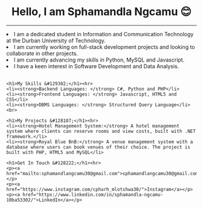 <body>
    <h1 style="text-align: center;">Hello, I am Sphamandla Ngcamu &#128522; </h1><hr>
    <li>I am a dedicated student in Information and Communication Technology at the Durban University of Technology.</li> 
    <li>I am currently working on full-stack development projects and looking to collaborate in other projects.</li>
    <li>I am currently advancing my skills in Python, MySQL and Javascript.</li>
    <li>I have a keen interest in Software Development and Data Analysis.</li><br>

    <h1>My Skills &#129302;</h1><hr>
    <li><strong>Backend Languages: </strong> C#, Python and PHP</li> 
    <li><strong>Frontend Languages: </strong> Javascript, HTML5 and CSS</li>
    <li><strong>DBMS Languages: </strong> Structured Query Language</li><br>

    <h1>My Projects &#128187;</h1><hr>
    <li><strong>Hotel Management System:</strong> A hotel management system where clients can reserve rooms and view costs, built with .NET framework.</li> 
    <li><strong>Royal Blue BnB:</strong> A venue management system with a database where users can book venues of their choice. The project is built with PHP, HTML5 and MySQL</li>

    <h1>Get In Touch &#128222;</h1><hr>
    <p><a href="mailto:sphamandlangcamu30@gmail.com">sphamandlangcamu30@gmail.com</a></p>
    <p><a href="https://www.instagram.com/cpharh_mlotshwa30/">Instagram</a></p>
    <p><a href="https://www.linkedin.com/in/sphamandla-ngcamu-10ba53302/">LinkedIn</a></p>
</body>
